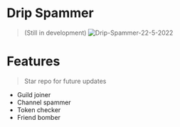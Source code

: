 # Drip Spammer
> (Still in development)
![Drip-Spammer-22-5-2022](https://user-images.githubusercontent.com/80918217/169699973-7e5be8b7-f175-47d2-bfad-00bfc0c07afc.gif)
# Features
> Star repo for future updates
- Guild joiner
- Channel spammer
- Token checker
- Friend bomber
